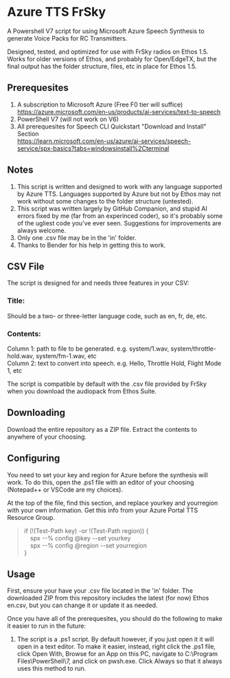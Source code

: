 # Azure TTS FrSky
A Powershell V7 script for using Microsoft Azure Speech Synthesis to generate Voice Packs for RC Transmitters.  

Designed, tested, and optimized for use with FrSky radios on Ethos 1.5.  Works for older versions of Ethos, and probably for Open/EdgeTX, but the final output has the folder structure, files, etc in place for Ethos 1.5.

## Prerequesites
1. A subscription to Microsoft Azure (Free F0 tier will suffice)<br>
   https://azure.microsoft.com/en-us/products/ai-services/text-to-speech
2. PowerShell V7 (will not work on V6)
3. All prerequesites for Speech CLI Quickstart "Download and Install" Section<br>
   https://learn.microsoft.com/en-us/azure/ai-services/speech-service/spx-basics?tabs=windowsinstall%2Cterminal

## Notes
1. This script is written and designed to work with any language supported by Azure TTS.  Languages supported by Azure but not by Ethos may not work without some changes to the folder structure (untested).
2. This script was written largely by GitHub Companion, and stupid AI errors fixed by me (far from an experinced coder), so it's probably some of the ugliest code you've ever seen.  Suggestions for improvements are always welcome.
3. Only one .csv file may be in the 'in' folder.
4. Thanks to Bender for his help in getting this to work.

## CSV File
The script is designed for and needs three features in your CSV:<br>
### Title: 
Should be a two- or three-letter language code, such as en, fr, de, etc.<br>

### Contents:<br>
Column 1: path to file to be generated.  e.g. system/1.wav, system/throttle-hold.wav, system/fm-1.wav, etc<br>
Column 2: text to convert into speech.  e.g. Hello, Throttle Hold, Flight Mode 1, etc<br>

The script is compatible by default with the .csv file provided by FrSky when you download the audiopack from Ethos Suite.<br>

## Downloading
Download the entire repository as a ZIP file.  Extract the contents to anywhere of your choosing.

## Configuring
You need to set your key and region for Azure before the synthesis will work.  To do this, open the .ps1 file with an editor of your choosing (Notepad++ or VSCode are my choices).  

At the top of the file, find this section, and replace yourkey and yourregion with your own information.  Get this info from your Azure Portal TTS Resource Group.

>if (!(Test-Path key) -or !(Test-Path region)) {<br>
>&emsp;spx --% config @key --set yourkey<br>
>&emsp;spx --% config @region --set yourregion<br>
>}

## Usage
First, ensure your have your .csv file located in the 'in' folder.  The downloaded ZIP from this repository includes the latest (for now) Ethos en.csv, but you can change it or update it as needed.

Once you have all of the prerequesites, you should do the following to make it easier to run in the future:
1. The script is a .ps1 script.  By default however, if you just open it it will open in a text editor.  To make it easier, instead, right click the .ps1 file, click Open With, Browse for an App on this PC, navigate to C:\Program Files\PowerShell\7, and click on pwsh.exe.  Click Always so that it always uses this method to run.

